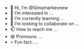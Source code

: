 - 👋 Hi, I’m @Simamarkevnew
- 👀 I’m interested in ...
- 🌱 I’m currently learning ...
- 💞️ I’m looking to collaborate on ...
- 📫 How to reach me ...
- 😄 Pronouns: ...
- ⚡ Fun fact: ...

<!---
Simamarkev/Simamarkev is a ✨ special ✨ repository because its `README.md` (this file) appears on your GitHub profile.
You can click the Preview link to take a look at your changes.
--->
